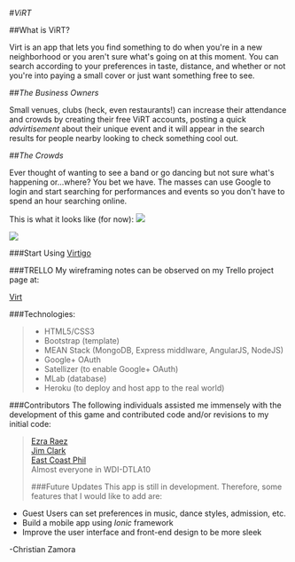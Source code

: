 #_*ViRT*_

##What is ViRT?  

Virt is an app that lets you find something to do when you're in a new neighborhood or you aren't  sure what's going on at this moment. You can search according to your preferences in taste, distance, and whether or not you're into paying a small cover or just want something free to see.

##_The Business Owners_  

Small venues, clubs (heck, even restaurants!) can increase their attendance and crowds by creating their free ViRT accounts, posting a quick _advirtisement_ about their unique event and it will appear in the search results for people nearby looking to check something cool out.


##_The Crowds_  

Ever thought of wanting to see a band or go dancing but not sure what's happening or...where? You bet we have.  The masses can use Google to login and start searching for performances and events so you don't have to spend an hour searching online.


This is what it looks like (for now):
[<img src="/images/virt_screenshot1.png">](/images/virt_screenshot1.png)

[<img src="/images/virt_screenshot2.png">](/images/virt_screenshot2.png)


###Start Using
 [Virtigo](https://warm-island-81233.herokuapp.com/)

###TRELLO
My wireframing notes can be observed on my Trello project page at:

 [Virt](https://trello.com/b/UVUMGjLA/virt)
 
###Technologies:
>- HTML5/CSS3  
>- Bootstrap (template)
>- MEAN Stack (MongoDB, Express middlware, AngularJS, NodeJS)
>- Google+ OAuth
>- Satellizer (to enable Google+ OAuth)
>- MLab (database)
>- Heroku (to deploy and host app to the real world)  

###Contributors
The following individuals assisted me immensely with the development of this game and contributed code and/or revisions to my initial code:
>[Ezra Raez](https://github.com/EARnagram)        
>[Jim Clark](https://github.com/jim-clark)  
>[East Coast Phil](https://github.com/philco)  
>Almost everyone in WDI-DTLA10
>
>###Future Updates
>This app is still in development.  Therefore, some features that I would like to add are:  
- Guest Users can set preferences in music, dance styles, admission, etc.
- Build a mobile app using _Ionic_ framework  
- Improve the user interface and front-end design to be more sleek
>  
>  
-Christian Zamora
